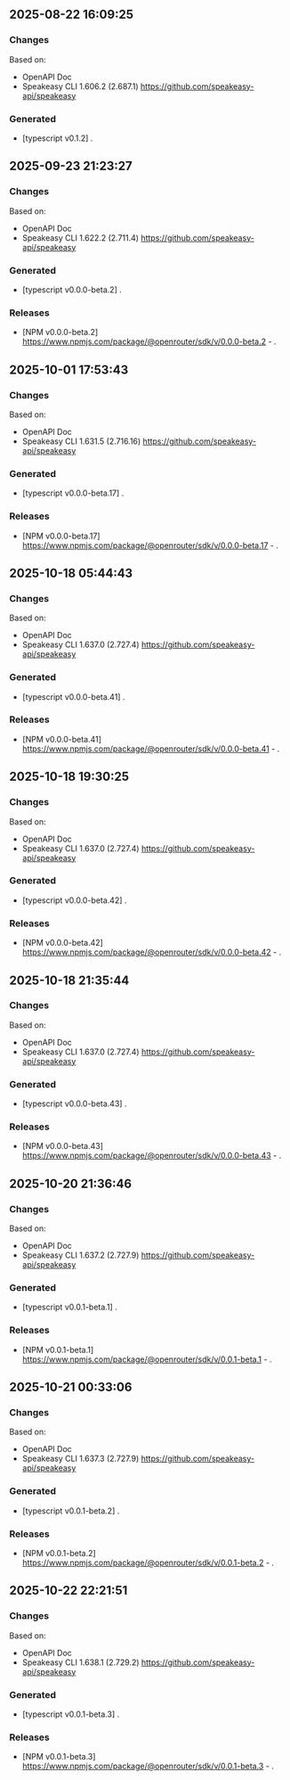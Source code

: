 

## 2025-08-22 16:09:25
### Changes
Based on:
- OpenAPI Doc  
- Speakeasy CLI 1.606.2 (2.687.1) https://github.com/speakeasy-api/speakeasy
### Generated
- [typescript v0.1.2] .

## 2025-09-23 21:23:27
### Changes
Based on:
- OpenAPI Doc  
- Speakeasy CLI 1.622.2 (2.711.4) https://github.com/speakeasy-api/speakeasy
### Generated
- [typescript v0.0.0-beta.2] .
### Releases
- [NPM v0.0.0-beta.2] https://www.npmjs.com/package/@openrouter/sdk/v/0.0.0-beta.2 - .

## 2025-10-01 17:53:43
### Changes
Based on:
- OpenAPI Doc  
- Speakeasy CLI 1.631.5 (2.716.16) https://github.com/speakeasy-api/speakeasy
### Generated
- [typescript v0.0.0-beta.17] .
### Releases
- [NPM v0.0.0-beta.17] https://www.npmjs.com/package/@openrouter/sdk/v/0.0.0-beta.17 - .

## 2025-10-18 05:44:43
### Changes
Based on:
- OpenAPI Doc  
- Speakeasy CLI 1.637.0 (2.727.4) https://github.com/speakeasy-api/speakeasy
### Generated
- [typescript v0.0.0-beta.41] .
### Releases
- [NPM v0.0.0-beta.41] https://www.npmjs.com/package/@openrouter/sdk/v/0.0.0-beta.41 - .

## 2025-10-18 19:30:25
### Changes
Based on:
- OpenAPI Doc  
- Speakeasy CLI 1.637.0 (2.727.4) https://github.com/speakeasy-api/speakeasy
### Generated
- [typescript v0.0.0-beta.42] .
### Releases
- [NPM v0.0.0-beta.42] https://www.npmjs.com/package/@openrouter/sdk/v/0.0.0-beta.42 - .

## 2025-10-18 21:35:44
### Changes
Based on:
- OpenAPI Doc  
- Speakeasy CLI 1.637.0 (2.727.4) https://github.com/speakeasy-api/speakeasy
### Generated
- [typescript v0.0.0-beta.43] .
### Releases
- [NPM v0.0.0-beta.43] https://www.npmjs.com/package/@openrouter/sdk/v/0.0.0-beta.43 - .

## 2025-10-20 21:36:46
### Changes
Based on:
- OpenAPI Doc  
- Speakeasy CLI 1.637.2 (2.727.9) https://github.com/speakeasy-api/speakeasy
### Generated
- [typescript v0.0.1-beta.1] .
### Releases
- [NPM v0.0.1-beta.1] https://www.npmjs.com/package/@openrouter/sdk/v/0.0.1-beta.1 - .

## 2025-10-21 00:33:06
### Changes
Based on:
- OpenAPI Doc  
- Speakeasy CLI 1.637.3 (2.727.9) https://github.com/speakeasy-api/speakeasy
### Generated
- [typescript v0.0.1-beta.2] .
### Releases
- [NPM v0.0.1-beta.2] https://www.npmjs.com/package/@openrouter/sdk/v/0.0.1-beta.2 - .

## 2025-10-22 22:21:51
### Changes
Based on:
- OpenAPI Doc  
- Speakeasy CLI 1.638.1 (2.729.2) https://github.com/speakeasy-api/speakeasy
### Generated
- [typescript v0.0.1-beta.3] .
### Releases
- [NPM v0.0.1-beta.3] https://www.npmjs.com/package/@openrouter/sdk/v/0.0.1-beta.3 - .